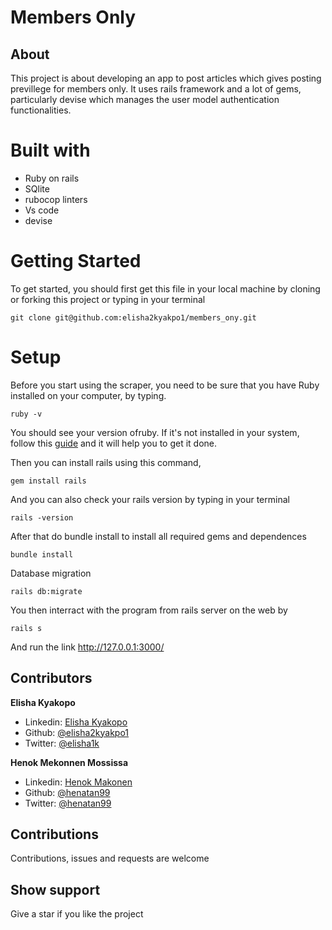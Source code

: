 # Members Only 

## About 

This project is about developing an app to post articles which gives posting previllege for members only. It uses rails framework and a lot of gems, particularly devise which manages the user model authentication functionalities. 

# Built with

* Ruby on rails
* SQlite
* rubocop linters
* Vs code
* devise 

# Getting Started 
To get started, you should first get this file in your local machine by cloning or forking this project or typing in your terminal

```
git clone git@github.com:elisha2kyakpo1/members_ony.git
```
# Setup  
Before you start using the scraper, you need to be sure that you have Ruby installed on your computer, by typing.

```
ruby -v
```

You should see your version ofruby.
If it's not installed in your system, follow this [guide](https://www.ruby-lang.org/en/documentation/installation/) and it will help you to get it done.

Then you can install rails using this command,

```
gem install rails
```
And you can also check your rails version by typing in your terminal

```
rails -version
```

After that do bundle install to install all required gems and dependences
```
bundle install
```
Database migration

```
rails db:migrate
```

You then interract with the program from rails server on the web by 

```
rails s
```

And run the link http://127.0.0.1:3000/

## Contributors
**Elisha Kyakopo**
- Linkedin: [Elisha Kyakopo](https://www.linkedin.com/in/elisha-kyakopo/)
- Github: [@elisha2kyakpo1](https://github.com/elisha2kyakpo1)
- Twitter: [@elisha1k](https://twitter.com/Elisha1k)

**Henok Mekonnen Mossissa**
- Linkedin: [Henok Makonen](https://www.linkedin.com/in/henok-mekonnen-2a251613/)
- Github: [@henatan99](https://github.com/henatan99)
- Twitter: [@henatan99](https://twitter.com/henatan99)


## Contributions 

Contributions, issues and requests are welcome

## Show support

Give a star if you like the project


